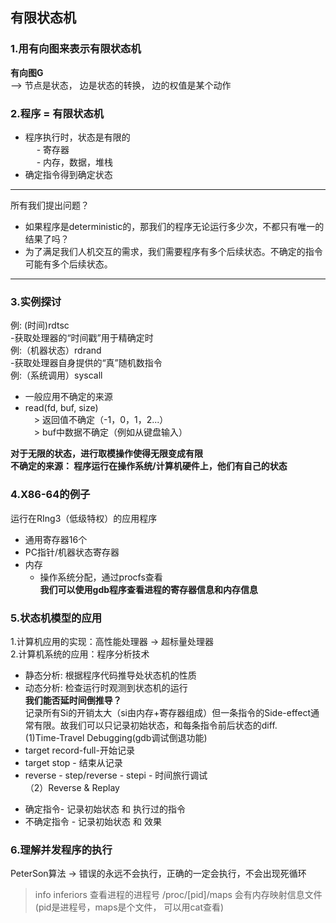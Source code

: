## 有限状态机
 ### 1.用有向图来表示有限状态机
 **有向图G**  
 --> 节点是状态， 边是状态的转换， 边的权值是某个动作    
 ### 2.程序 = 有限状态机
 * 程序执行时，状态是有限的  
 &emsp; - 寄存器  
 &emsp; - 内存，数据，堆栈  
 * 确定指令得到确定状态  
 ---
 所有我们提出问题？  
 * 如果程序是deterministic的，那我们的程序无论运行多少次，不都只有唯一的结果了吗？  
 * 为了满足我们人机交互的需求，我们需要程序有多个后续状态。不确定的指令可能有多个后续状态。  
 ---
 ### 3.实例探讨   
 例: (时间)rdtsc  
 -获取处理器的“时间戳”用于精确定时    
 例:（机器状态）rdrand   
 -获取处理器自身提供的“真”随机数指令   
 例:（系统调用）syscall   
 - 一般应用不确定的来源  
 - read(fd, buf, size)   
 &emsp;> 返回值不确定（-1，0，1，2...）    
 &emsp;> buf中数据不确定（例如从键盘输入）   
 
**对于无限的状态，进行取模操作使得无限变成有限**   
**不确定的来源： 程序运行在操作系统/计算机硬件上，他们有自己的状态**   

### 4.X86-64的例子   
  运行在RIng3（低级特权）的应用程序   
  * 通用寄存器16个   
  * PC指针/机器状态寄存器   
  * 内存   
    * 操作系统分配，通过procfs查看  
**我们可以使用gdb程序查看进程的寄存器信息和内存信息**  

### 5.状态机模型的应用  
1.计算机应用的实现：高性能处理器 -> 超标量处理器   
2.计算机系统的应用：程序分析技术  
* 静态分析: 根据程序代码推导处状态机的性质    
* 动态分析: 检查运行时观测到状态机的运行   
**我们能否延时间倒推导？**  
记录所有Si的开销太大（si由内存+寄存器组成）但一条指令的Side-effect通常有限。故我们可以只记录初始状态，和每条指令前后状态的diff.  
(1)Time-Travel Debugging(gdb调试倒退功能)   
* target record-full-开始记录  
* target stop - 结束从记录  
* reverse - step/reverse - stepi - 时间旅行调试  
（2）Reverse & Replay   
- 确定指令- 记录初始状态 和 执行过的指令   
- 不确定指令 - 记录初始状态 和 效果  

### 6.理解并发程序的执行  
 PeterSon算法 -> 错误的永远不会执行，正确的一定会执行，不会出现死循环  
 
 
> info inferiors 查看进程的进程号 
>/proc/[pid]/maps 会有内存映射信息文件(pid是进程号，maps是个文件， 可以用cat查看) 

